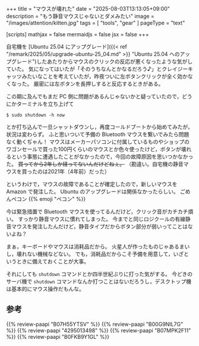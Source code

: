 +++
title = "マウスが壊れた"
date =  "2025-08-03T13:13:05+09:00"
description = "もう静音マウスじゃないとダメみたい"
image = "/images/attention/kitten.jpg"
tags = [ "tools", "gear" ]
pageType = "text"

[scripts]
  mathjax = false
  mermaidjs = false
  jsx = false
+++

自宅機を [Ubuntu 25.04 にアップグレード]({{< ref "/remark/2025/05/upgrade-ubuntu-25_04.md" >}} "Ubuntu 25.04 へのアップグレード")したあたりからマウスのクリックの反応が悪くなったような気がしていた。
気になってはいたが「そのうちなんとかなるだろう♪」とクレイジーキャッツみたいなことを考えていたが，昨夜ついに左ボタンクリックが全く効かなくなった。
厳密には左ボタンを長押しすると反応するときがある。

この期に及んでもまだ PC 側に問題があるんじゃないかと疑っていたので，どうにかターミナルを立ち上げて

```text
$ sudo shutdown -h now
```

とか打ち込んで一旦シャットダウンし，再度コールドブートから始めてみたが，状況は変わらず。
ふと思いついて予備の Bluetooth マウスを繋いでみたら問題なく動くぢゃん！ マウスはメーカーパソコンに付属しているものやショップのワゴンセールで買った100円くらいのマウスとか色々使ったけど，ボタンが壊れるという事態に遭遇したことがなかったので，今回の故障原因を思いつかなかった。
~~買ってから2年しか経ってないんだけどねぇ。~~
（勘違い。自宅機の静音マウスを買ったのは2021年（4年前）だった）

というわけで，マウスの故障であることが確定したので，新しいマウスを Amazon で発注した。
Ubuntu のアップグレードは関係なかったらしい。
ごめんペコン {{% emoji "ペコン" %}}

今は緊急措置で Bluetooth マウスを使ってるんだけど，クリック音がカチカチ煩い。
すっかり静音マウスに慣れてしまった。
今までと同じロジクールの有線静音マウスを発注したんだけど，静音タイプだからボタン部分が弱いってことはないよね？

まぁ，キーボードやマウスは消耗品だから。
火星人が作ったものじゃあるまいし，壊れない機械などない。
でも，消耗品だからこそ予備を用意して，いざというときに備えておくことが大事。

それにしても `shutdown` コマンドとか四半世紀ぶりに打った気がする。
今どきのサーバ機で `shutdown` コマンドなんか打つことはないだろうし，デスクトップ機は基本的にマウス操作だもんな。

## 参考

{{% review-paapi "B07H55YTSV" %}} <!-- 有線静音マウス -->
{{% review-paapi "B00G9NIL7G" %}} <!-- エレコム マウス Bluetooth -->
{{% review-paapi "4295013498" %}} <!-- Linuxシステムの仕組み -->
{{% review-paapi "B07MPK2F11" %}} <!-- クレイジーキャッツ・スーパー・デラックス -->
{{% review-paapi "B0FKB9Y1GL" %}} <!-- 落噺 おとしばなし 儒烏風亭らでん -->

